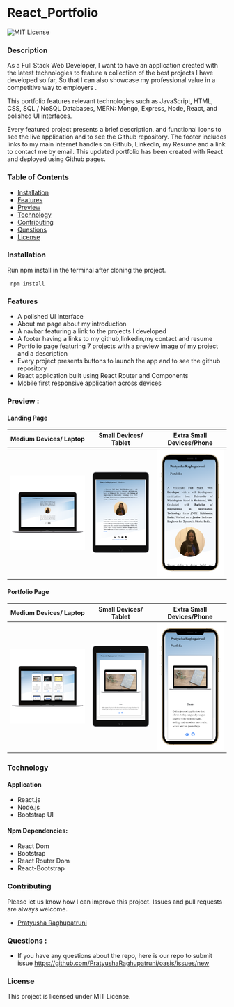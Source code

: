 # React_Portfolio

![MIT License](https://img.shields.io/badge/license-MIT-green)

### Description

As a Full Stack Web Developer, I want to have an application created with the latest technologies to feature a collection of the best projects I have developed so far, So that I can also showcase my professional value in a competitive way to employers .

This portfolio features relevant technologies such as JavaScript, HTML, CSS, SQL / NoSQL Databases, MERN: Mongo, Express, Node, React, and polished UI interfaces.

Every featured project presents a brief description, and functional icons to see the live application and to see the Github repository. The footer includes links to my main internet handles on Github, LinkedIn, my Resume and a link to contact me by email. This updated portfolio has been created with React and deployed using Github pages.

### Table of Contents

*  [Installation](#installation)
*  [Features](#features)
*  [Preview](#preview)
*  [Technology](#technology)
*  [Contributing](#contributing)
*  [Questions](#questions)
*  [License](#license)

### Installation

Run npm install in the terminal after cloning the project.
<pre><code> npm install </code></pre>

### Features

* A polished UI Interface
* About me page about my introduction
* A navbar featuring a link to the projects I developed
* A footer having a links to my github,linkedin,my contact and resume
* Portfolio page featuring 7 projects with a preview image of my project and a description
* Every project presents buttons to launch the app and to see the github repository
* React application built using React Router and Components
* Mobile first responsive application across devices

### Preview :
#### Landing Page

|Medium Devices/ Laptop|Small Devices/ Tablet|Extra Small Devices/Phone
|--|--|--
|![Laptop](./src/images/profile.png)|![Tablet](./src/images/profileipad.png)|![Mobile](./src/images/profilephone.png)

#### Portfolio Page

|Medium Devices/ Laptop|Small Devices/ Tablet|Extra Small Devices/Phone
|--|--|--
|![Laptop](./src/images/portfolio.png)|![Tablet](./src/images/portfolioipad.png)|![Mobile](./src/images/portfoliophone.png)


### Technology

#### Application 
 * React.js
 * Node.js
 * Bootstrap UI

#### Npm Dependencies:
* React Dom
* Bootstrap
* React Router Dom
* React-Bootstrap

### Contributing

Please let us know how I can improve this project. Issues and pull requests are always welcome.

* [Pratyusha Raghupatruni](https://github.com/PratyushaRaghupatruni)

### Questions :

* If you have any questions about the repo, here is our repo to submit issue 
  https://github.com/PratyushaRaghupatruni/oasis/issues/new

### License

This project is licensed under MIT License.
